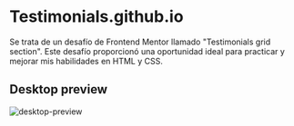 # Testimonials.github.io

Se trata de un desafío de Frontend Mentor llamado "Testimonials grid section". Este desafío proporcionó una oportunidad ideal para practicar y mejorar mis habilidades en HTML y CSS.

## Desktop preview
![desktop-preview](https://github.com/Raz1945/testimonials.github.io/assets/109112528/f4959367-58db-4ab5-adab-551766e26da0)

